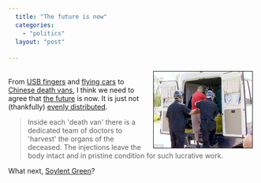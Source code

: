 ```yaml
---
  title: "The future is now"
  categories: 
    - "politics"
  layout: "post"

---
```

<p>
<img src="/files/chinese-death-van.jpg" height="155" width="200" border="1" align="right" hspace="8" vspace="4" alt="Chinese execution van" title="Chinese execution van" />
<br />From <a href="http://bergie.iki.fi/blog/when_reality_meets_product_concepts/">USB fingers</a> and <a href="http://jalopnik.com/5173389/terrafugia-flying-car-makes-first-flight">flying cars</a> to <a href="http://www.dailymail.co.uk/news/worldnews/article-1165416/Chinas-hi-tech-death-van-criminals-executed-organs-sold-black-market.html?ITO=1490">Chinese death vans</a>, I think we need to agree that <a href="http://en.wikipedia.org/wiki/Cyberpunk">the future</a> is now. It is just not (thankfully) <a href="http://en.wikiquote.org/wiki/William_Gibson#Attributed">evenly distributed</a>.
</p><blockquote>
Inside each 'death van' there is a dedicated team of doctors to 'harvest' the organs of the deceased. The injections leave the body intact and in pristine condition for such lucrative work. 
</blockquote><p>
What next, <a href="http://en.wikipedia.org/wiki/Soylent_Green">Soylent Green</a>?
</p>